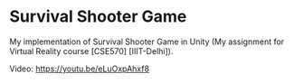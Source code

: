 # Survival Shooter Game
My implementation of Survival Shooter Game in Unity (My assignment for Virtual Reality course [CSE570] [IIIT-Delhi]).

Video: https://youtu.be/eLuOxpAhxf8
